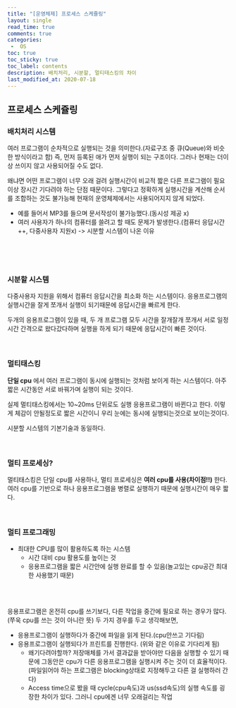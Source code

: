 ```yaml
---
title: "[운영체제] 프로세스 스케쥴링"
layout: single    
read_time: true    
comments: true   
categories: 
 -  OS
toc: true    
toc_sticky: true    
toc_label: contents    
description: 배치처리, 시분할, 멀티태스킹의 차이
last_modified_at: 2020-07-18       
---
```


## 프로세스 스케쥴링



### 배치처리 시스템

여러 프로그램이 순차적으로 실행되는 것을 의미한다.(자료구조 중 큐(Queue)와 비슷한 방식이라고 함)
즉, 먼저 등록된 애가 먼저 실행이 되는 구조이다. 그러나 현재는 더이상 쓰이지 않고 사용되어질 수도 없다.
<br>

왜냐면 어떤 프로그램이 너무 오래 걸려 실행시간이 비교적 짧은 다른 프로그램이 필요이상 장시간 기다려야 하는 단점 때문이다.
그렇다고 정확하게 실행시간을 계산해 순서를 조합하는 것도 불가능해 현재의 운영체제에서는 사용되어지지 않게 되었다.
<br>

+ 예를 들어서 MP3를 들으며 문서작성이 불가능했다.(동시성 제공 x)
+ 여러 사용자가 하나의 컴퓨터를 쓸려고 할 때도 문제가 발생한다.(컴퓨터 응답시간++, 다중사용자 지원x) -> 시분할 시스템이 나온 이유

<br>
<br>
<br>

### 시분할 시스템

다중사용자 지원을 위해서 컴퓨터 응답시간을 최소화 하는 시스템이다. 
응용프로그램의 실행시간을 잘게 쪼개서 실행이 되기때문에 응답시간을 빠르게 한다.
<br>

두개의 응용프로그램이 있을 때, 두 개 프로그램 모두 시간을 잘개잘개 쪼개서 서로 일정 시간 간격으로 왔다갔다하며
실행을 하게 되기 때문에 응답시간이 빠른 것이다. 
<br>
<br>
<br>

### 멀티태스킹

**단일 cpu** 에서 여러 프로그램이 동시에 실행되는 것처럼 보이게 하는 시스템이다. 
아주 짧은 시간동안 서로 바꿔가며 실행이 되는 것이다. 
<br>

실제 멀티태스킹에서는 10~20ms 단위로도 실행 응용프로그램이 바뀐다고 한다.
이렇게 체감이 안될정도로 짧은 시간이니 우리 눈에는 동시에 실행되는것으로 보이는것이다.
<br>

시분할 시스템의 기본기술과 동일하다.
<br>
<br>
<br>

### 멀티 프로세싱?

멀티태스킹은 단일 cpu를 사용하나, 멀티 프로세싱은 **여러 cpu를 사용(차이점!!)** 한다.
여러 cpu를 기반으로 하나 응용프로그램을 병렬로 실행하기 때문에 실행시간이 매우 짧다. 
<br>
<br>
<br>

### 멀티 프로그래밍

- 최대한 CPU를 많이 활용하도록 하는 시스템
  + 시간 대비 cpu 활용도를 높이는 것
  + 응용프로그램을 짧은 시간안에 실행 완료를 할 수 있음(놀고있는 cpu공간 최대한 사용했기 때문)
  
<br>
<br>

응용프로그램은 온전히 cpu를 쓰기보다, 다른 작업을 중간에 필요로 하는 경우가 많다. (쭈욱 cpu를 쓰는 것이 아니란 뜻)
두 가지 경우를 두고 생각해보면, 

+ 응용프로그램이 실행하다가 중간에 파일을 읽게 된다.(cpu안쓰고 기다림)  
+ 응용프로그램이 실행되다가 프린트를 진행한다. (위와 같은 이유로 기다리게 됨)     
  + 왜기다려야할까? 저장매체를 가서 결과값을 받아야만 다음을 실행할 수 있기 때문에 그동안은 cpu가 다른 응용프로그램을 실행시켜 주는 것이 더 효율적이다. (파일읽어야 하는 프로그램은 blocking상태로 지정해두고 다른 걸 실행하러 간다)
  + Access time으로 봤을 때 cycle(cpu속도)과 us(ssd속도)의 실행 속도를 굉장한 차이가 있다. 그러니 cpu에겐 너무 오래걸리는 작업   

<br>
<br>
<br>
<br>
<br>
<br>

















